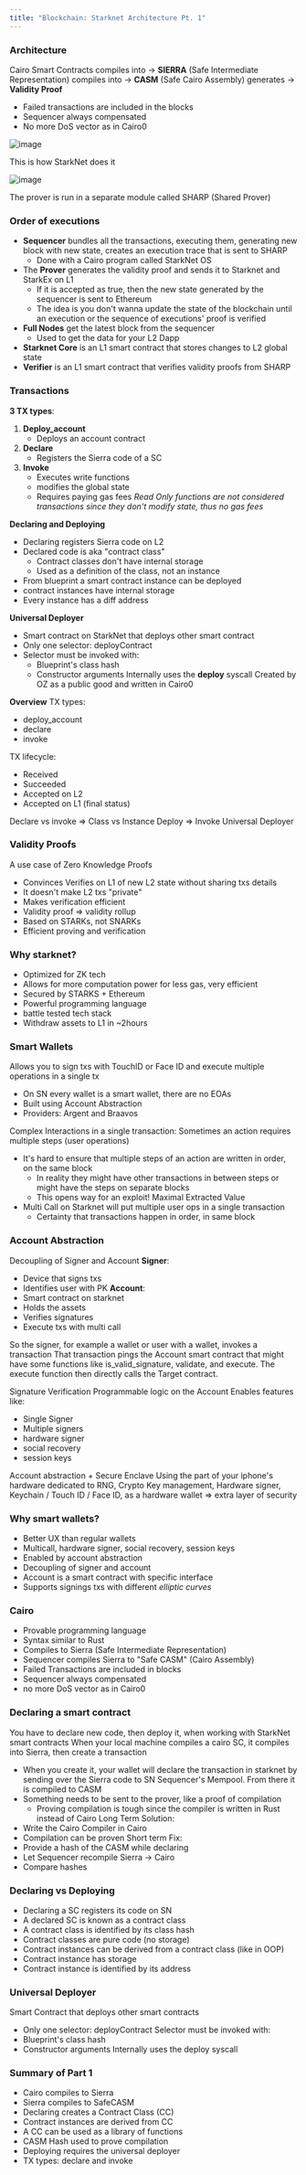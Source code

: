 ```yaml
---
title: "Blockchain: Starknet Architecture Pt. 1"
---
```



### Architecture
Cairo Smart Contracts compiles into -> **SIERRA** (Safe Intermediate Representation) compiles into -> **CASM** (Safe Cairo Assembly) generates -> **Validity Proof**
- Failed transactions are included in the blocks
- Sequencer always compensated 
- No more DoS vector as in Cairo0

![image](https://github.com/nicosanc/nicosanc.github.io/blob/main/assets/images/sn2.jpg)

This is how StarkNet does it 

![image](https://github.com/nicosanc/nicosanc.github.io/blob/main/assets/images/sn1.jpg)

The prover is run in a separate module called SHARP (Shared Prover)

### Order of executions
- **Sequencer** bundles all the transactions, executing them, generating new block with new state, creates an execution trace that is sent to SHARP
	- Done with a Cairo program called StarkNet OS
- The **Prover** generates the validity proof and sends it to Starknet and StarkEx on L1
	- If it is accepted as true, then the new state generated by the sequencer is sent to Ethereum
	- The idea is you don't wanna update the state of the blockchain until an execution or the sequence of executions' proof is verified
- **Full Nodes** get the latest block from the sequencer
	- Used to get the data for your L2 Dapp
- **Starknet Core** is an L1 smart contract that stores changes to L2 global state 
- **Verifier** is an L1 smart contract that verifies validity proofs from SHARP

### Transactions

**3 TX types**:
1) **Deploy_account**
	- Deploys an account contract
2) **Declare**
	- Registers the Sierra code of a SC
3) **Invoke**
	- Executes write functions
	- modifies the global state
	- Requires paying gas fees
*Read Only functions are not considered transactions since they don't modify state, thus no gas fees*
 
**Declaring and Deploying**
- Declaring registers Sierra code on L2
- Declared code is aka "contract class"
	- Contract classes don't have internal storage
	- Used as a definition of the class, not an instance
- From blueprint a smart contract instance can be deployed
- contract instances have internal storage
- Every instance has a diff address

**Universal Deployer**
- Smart contract on StarkNet that deploys other smart contract
- Only one selector: deployContract
- Selector must be invoked with:
	- Blueprint's class hash
	- Constructor arguments
Internally uses the **deploy** syscall
Created by OZ as a public good and written in Cairo0

**Overview**
TX types:
- deploy_account
- declare
- invoke

TX lifecycle: 
- Received
- Succeeded
- Accepted on L2
- Accepted on L1 (final status)

Declare vs invoke => Class vs Instance
Deploy => Invoke Universal Deployer

### Validity Proofs
A use case of Zero Knowledge Proofs
- Convinces Verifies on L1 of new L2 state without sharing txs details
- It doesn't make L2 txs "private" 
- Makes verification efficient
- Validity proof => validity rollup
- Based on STARKs, not SNARKs
- Efficient proving and verification

### Why starknet?
- Optimized for ZK tech
- Allows for more computation power for less gas, very efficient
- Secured by STARKS + Ethereum
- Powerful programming language
- battle tested tech stack
- Withdraw assets to L1 in ~2hours

### Smart Wallets
Allows you to sign txs with TouchID or Face ID and execute multiple operations in a single tx
- On SN every wallet is a smart wallet, there are no EOAs
- Built using Account Abstraction 
- Providers: Argent and Braavos

Complex Interactions in a single transaction: Sometimes an action requires multiple steps (user operations)
- It's hard to ensure that multiple steps of an action are written in order, on the same block
	- In reality they might have other transactions in between steps or might have the steps on separate blocks
	- This opens way for an exploit! Maximal Extracted Value
- Multi Call on Starknet will put multiple user ops in a single transaction
	- Certainty that transactions happen in order, in same block

### Account Abstraction 
Decoupling of Signer and Account
**Signer**:
- Device that signs txs 
- Identifies user with PK
**Account**:
- Smart contract on starknet 
- Holds the assets
- Verifies signatures
- Execute txs with multi call

So the signer, for example a wallet or user with a wallet, invokes a transaction
That transaction pings the Account smart contract that might have some functions like is_valid_signature, validate, and execute. The execute function then directly calls the Target contract. 

Signature Verification
Programmable logic on the Account
Enables features like:
- Single Signer
- Multiple signers
- hardware signer
- social recovery
- session keys

Account abstraction + Secure Enclave
Using the part of your iphone's hardware dedicated to RNG, Crypto Key management, Hardware signer, Keychain / Touch ID / Face ID, as a hardware wallet => extra layer of security

### Why smart wallets?
- Better UX than regular wallets
- Multicall, hardware signer, social recovery, session keys
- Enabled by account abstraction
- Decoupling of signer and account
- Account is a smart contract with specific interface
- Supports signings txs with different *elliptic curves*

### Cairo
- Provable programming language 
- Syntax similar to Rust
- Compiles to Sierra (Safe Intermediate Representation)
- Sequencer compiles Sierra to "Safe CASM" (Cairo Assembly)
- Failed Transactions are included in blocks 
- Sequencer always compensated
- no more DoS vector as in Cairo0

### Declaring a smart contract
You have to declare new code, then deploy it, when working with StarkNet smart contracts
When your local machine compiles a cairo SC, it compiles into Sierra, then create a transaction
- When you create it, your wallet will declare the transaction in starknet by sending over the Sierra code to SN Sequencer's Mempool. From there it is compiled to CASM
- Something needs to be sent to the prover, like a proof of compilation
	- Proving compilation is tough since the compiler is written in Rust instead of Cairo 
Long Term Solution:
- Write the Cairo Compiler in Cairo
- Compilation can be proven
Short term Fix:
- Provide a hash of the CASM while declaring 
- Let Sequencer recompile Sierra -> Cairo
- Compare hashes

### Declaring vs Deploying 
- Declaring a SC registers its code on SN
- A declared SC is known as a contract class
- A contract class is identified by its class hash
- Contract classes are pure code (no storage)
- Contract instances can be derived from a contract class (like in OOP)
- Contract instance has storage
- Contract instance is identified by its address

### Universal Deployer
Smart Contract that deploys other smart contracts
- Only one selector: deployContract
Selector must be invoked with:
- Blueprint's class hash
- Constructor arguments
Internally uses the deploy syscall

### Summary of Part 1
- Cairo compiles to Sierra
- Sierra compiles to SafeCASM
- Declaring creates a Contract Class (CC)
- Contract instances are derived from CC
- A CC can be used as a library of functions
- CASM Hash used to prove compilation
- Deploying requires the universal deployer
- TX types: declare and invoke
